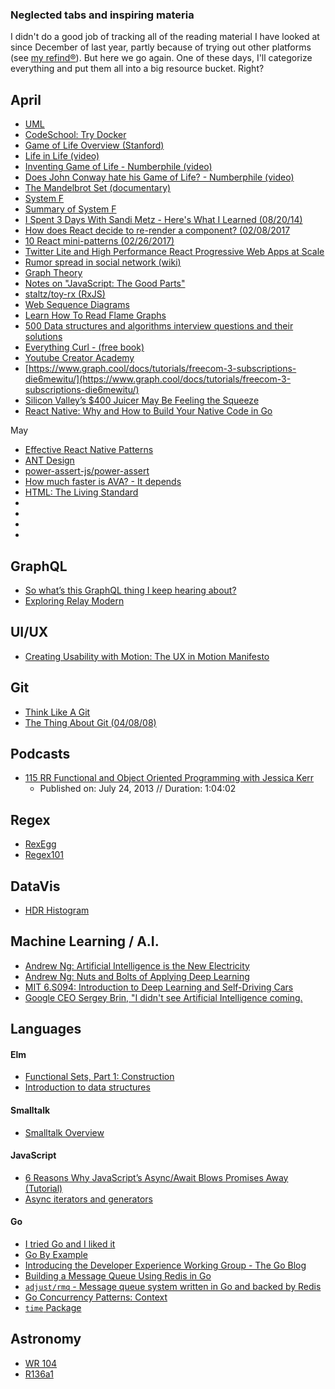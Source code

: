 ### Neglected tabs and inspiring materia

I didn't do a good job of tracking all of the reading material I have looked at
since December of last year, partly because of trying out other platforms (see
[my refind®](https://refind.com/newswim)). But here we go again. One of these
days, I'll categorize everything and put them all into a big resource bucket. Right?


## April

- [UML](https://en.wikipedia.org/wiki/Unified_Modeling_Language)
- [CodeSchool: Try Docker](https://www.codeschool.com/courses/try-docker)
- [Game of Life Overview (Stanford)](http://web.stanford.edu/~cdebs/GameOfLife/)
- [Life in Life (video)](https://youtu.be/xP5-iIeKXE8)
- [Inventing Game of Life - Numberphile (video)](https://youtu.be/R9Plq-D1gEk)
- [Does John Conway hate his Game of Life? - Numberphile (video)](https://youtu.be/E8kUJL04ELA)
- [The Mandelbrot Set (documentary)](https://youtu.be/56gzV0od6DU)
- [System F](https://en.wikipedia.org/wiki/System_F)
- [Summary of System F](http://www.site.uottawa.ca/~fbinard/Intuitionism/TypeTheory/SystemF/)
- [I Spent 3 Days With Sandi Metz - Here's What I Learned (08/20/14)](https://blog.red-badger.com/blog/2014/08/20/i-spent-3-days-with-sandi-metz-heres-what-i-learned)
- [How does React decide to re-render a component? (02/08/2017](http://lucybain.com/blog/2017/react-js-when-to-rerender/)
- [10 React mini-patterns (02/26/2017)](https://hackernoon.com/10-react-mini-patterns-c1da92f068c5)
- [Twitter Lite and High Performance React Progressive Web Apps at Scale](https://medium.com/@paularmstrong/twitter-lite-and-high-performance-react-progressive-web-apps-at-scale-d28a00e780a3)
- [Rumor spread in social network (wiki)](https://en.wikipedia.org/wiki/Rumor_spread_in_social_network)
- [Graph Theory](https://en.wikipedia.org/wiki/Graph_theory)
- [Notes on "JavaScript: The Good Parts"](https://github.com/iteles/Javascript-the-Good-Parts-notes)
- [staltz/toy-rx (RxJS)](https://github.com/staltz/toy-rx)
- [Web Sequence Diagrams](https://www.websequencediagrams.com/)
- [Learn How To Read Flame Graphs](http://www.brendangregg.com/flamegraphs.html)
- [500 Data structures and algorithms interview questions and their solutions](https://techiedelight.quora.com/500-Data-structures-and-algorithms-interview-questions-and-their-solutions?share=1)
- [Everything Curl - (free book)](https://www.gitbook.com/book/bagder/everything-curl/details)
- [Youtube Creator Academy](https://creatoracademy.youtube.com/page/lesson/revenue-basics)
- [https://www.graph.cool/docs/tutorials/freecom-3-subscriptions-die6mewitu/](https://www.graph.cool/docs/tutorials/freecom-3-subscriptions-die6mewitu/)
- [Silicon Valley’s $400 Juicer May Be Feeling the Squeeze](https://www.bloomberg.com/news/features/2017-04-19/silicon-valley-s-400-juicer-may-be-feeling-the-squeeze)
- [React Native: Why and How to Build Your Native Code in Go](https://hackernoon.com/react-native-why-and-how-to-build-your-native-code-in-go-9fee492f0daa)


May
- [Effective React Native Patterns](https://medium.com/the-poli/react-native-effective-patterns-3e0c9db6c32c)
- [ANT Design](https://ant.design)
- [power-assert-js/power-assert](https://github.com/power-assert-js/power-assert#no-api-is-the-best-api)
- [How much faster is AVA? - It depends](https://gist.github.com/jamestalmage/a7444257d844fb627c71)
- [HTML: The Living Standard](https://developers.whatwg.org/)
- []()
- []()
- []()
- []()


## GraphQL

- [So what’s this GraphQL thing I keep hearing about?](https://medium.freecodecamp.com/so-whats-this-graphql-thing-i-keep-hearing-about-baf4d36c20cf)
- [Exploring Relay Modern](https://dev-blog.apollodata.com/exploring-relay-modern-276f5965f827)


## UI/UX

- [Creating Usability with Motion: The UX in Motion Manifesto](https://medium.com/ux-in-motion/creating-usability-with-motion-the-ux-in-motion-manifesto-a87a4584ddc)


## Git

- [Think Like A Git](http://think-like-a-git.net/)
- [The Thing About Git (04/08/08)](http://2ndscale.com/rtomayko/2008/the-thing-about-git)

## Podcasts

- [115 RR Functional and Object Oriented Programming with Jessica Kerr](https://devchat.tv/ruby-rogues/115-rr-functional-and-object-oriented-programming-with-jessica-kerr)
    - Published on: July 24, 2013 // Duration: 1:04:02

## Regex

- [RexEgg](http://www.rexegg.com/regex-quickstart.html)
- [Regex101](https://regex101.com/)

## DataVis

- [HDR Histogram](http://hdrhistogram.net/)

## Machine Learning / A.I.

- [Andrew Ng: Artificial Intelligence is the New Electricity](https://www.youtube.com/watch?v=21EiKfQYZXc)
- [Andrew Ng: Nuts and Bolts of Applying Deep Learning](https://www.youtube.com/watch?v=F1ka6a13S9I)
- [MIT 6.S094: Introduction to Deep Learning and Self-Driving Cars](https://youtu.be/1L0TKZQcUtA)
- [Google CEO Sergey Brin, "I didn't see Artificial Intelligence coming.](https://youtu.be/30rx3dBPbIs)

## Languages

#### Elm

- [Functional Sets, Part 1: Construction](https://www.brianthicks.com/post/2016/11/13/functional-sets-part-1-construction/)
- [Introduction to data structures](http://ohanhi.com/master-elm-2-data-structures.html)

#### Smalltalk

- [Smalltalk Overview](http://web.cecs.pdx.edu/~harry/musings/SmalltalkOverview.html)

#### JavaScript

- [6 Reasons Why JavaScript’s Async/Await Blows Promises Away (Tutorial)](https://hackernoon.com/6-reasons-why-javascripts-async-await-blows-promises-away-tutorial-c7ec10518dd9)
- [Async iterators and generators](https://jakearchibald.com/2017/async-iterators-and-generators)

#### Go

- [I tried Go and I liked it](https://dev.mikamai.com/2013/11/04/i-tried-go-and-i-liked-it/)
- [Go By Example](https://gobyexample.com/)
- [Introducing the Developer Experience Working Group - The Go Blog](https://blog.golang.org/developer-experience)
- [Building a Message Queue Using Redis in Go](http://big-elephants.com/2013-09/building-a-message-queue-using-redis-in-go/)
- [`adjust/rmq` - Message queue system written in Go and backed by Redis](https://github.com/adjust/rmq)
- [Go Concurrency Patterns: Context](https://blog.golang.org/context)
- [`time` Package](https://golang.org/pkg/time/)

## Astronomy

- [WR 104](https://en.wikipedia.org/wiki/WR_104)
- [R136a1](https://en.wikipedia.org/wiki/R136a1)
